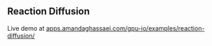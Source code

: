## Reaction Diffusion

Live demo at [apps.amandaghassaei.com/gpu-io/examples/reaction-diffusion/](https://apps.amandaghassaei.com/gpu-io/examples/reaction-diffusion/)
